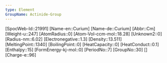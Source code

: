 ```yaml
---
type: Element
GroupName: Actinide-Group
---
```

[SpocWeb-Id::21991]
[Name-en::Curium]
[Name-de::Curium]
[Abbr::Cm]
[Weight-u::247]
[AtomRadius::0]
[Atom-Vol-ccm-mol::18.28]
[Unknown2::0]
[Radius-nm::6.02]
[Electronegative::1.3]
[Density::13.511]
[MeltingPoint::1340]
[BoilingPoint::0]
[HeatCapacity::0]
[HeatConduct::0.1]
[Enthalpy::15]
[FormEnergy-kj-mol::0]
[PeriodNo::7]
[GroupNo::30]
[]
[Charge-e::96]


